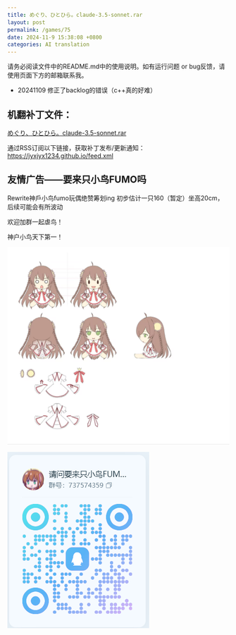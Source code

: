 ```yaml
---
title: めぐり、ひとひら。claude-3.5-sonnet.rar
layout: post
permalink: /games/75
date: 2024-11-9 15:38:08 +0800
categories: AI translation
---
```



请务必阅读文件中的README.md中的使用说明。如有运行问题 or bug反馈，请使用页面下方的邮箱联系我。

- 20241109 修正了backlog的错误（c++真的好难）

## 机翻补丁文件：

[めぐり、ひとひら。claude-3.5-sonnet.rar](../resources/めぐり、ひとひら。claude-3.5-sonnet.rar)

 

通过RSS订阅以下链接，获取补丁发布/更新通知：https://jyxjyx1234.github.io/feed.xml

## 友情广告——要来只小鸟FUMO吗

Rewrite神戶小鸟fumo玩偶绝赞筹划ing 初步估计一只160（暂定）坐高20cm，后续可能会有所波动

欢迎加群一起虐鸟！

神户小鸟天下第一！

![稿图.png](../img/广告/小鸟稿图.png)

![群号.png](../img/广告/群号.png)
